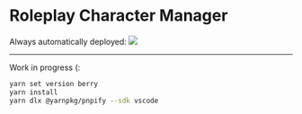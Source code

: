 # Roleplay Character Manager

Always automatically deployed: [![](https://img.shields.io/badge/vercel-demo-black.svg)](https://rp-character-manager.vercel.app/)

---

Work in progress (:

```bash
yarn set version berry
yarn install
yarn dlx @yarnpkg/pnpify --sdk vscode
```
